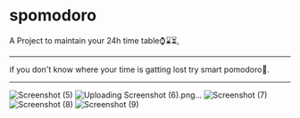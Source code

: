 # spomodoro

A Project to maintain your 24h time table⌚⌛⏳, 

----------------------
if you don't know where your time is gatting lost try smart pomodoro👏.


---------------------------------------------------------------------


![Screenshot (5)](https://user-images.githubusercontent.com/73701802/142753269-4b87911d-5cfc-4e7c-9599-b2c027d47be3.png)
![Uploading Screenshot (6).png…]()
![Screenshot (7)](https://user-images.githubusercontent.com/73701802/142753275-5839bdbc-3f61-45ef-9f2a-0f7734e0a655.png)
![Screenshot (8)](https://user-images.githubusercontent.com/73701802/142753278-6513fec4-e52d-4a90-926b-3e9cdb4b0213.png)
![Screenshot (9)](https://user-images.githubusercontent.com/73701802/142753280-43b77c9a-e1bf-4916-953b-5572e589e148.png)
